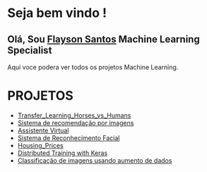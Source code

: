 ﻿# Seja bem vindo !

## Olá, Sou   [Flayson Santos](https://github.com/FlaysonSantos) Machine Learning Specialist

Aqui voce podera ver todos os projetos Machine Learning.

# PROJETOS
- [Transfer_Learning_Horses_vs_Humans](https://github.com/FlaysonSantos/Machine_Learning/tree/main/Convolutional%20neural%20networks%20tensorflow)
- [Sistema de recomendação por imagens](https://github.com/FlaysonSantos/Machine_Learning/tree/main/Sistema-de-recomendacao-por-imagens)
- [Assistente Virtual](https://github.com/FlaysonSantos/Machine_Learning/tree/main/AssistenteVirtual)
- [Sistema de Reconhecimento Facial](https://github.com/FlaysonSantos/Machine_Learning/tree/main/Sistema-de-Reconhecimento-Facial)
- [Housing_Prices](https://github.com/FlaysonSantos/Machine_Learning/tree/main/Housing_Prices)
- [Distributed Training with Keras](https://github.com/FlaysonSantos/Machine_Learning/blob/main/Distributed%20Training%20with%20Keras/keras.ipynb)
- [Classificação de imagens usando aumento de dados](https://github.com/FlaysonSantos/Machine_Learning/tree/main/computer%20vision)



